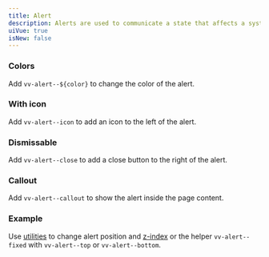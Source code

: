 ```yaml
---
title: Alert
description: Alerts are used to communicate a state that affects a system, feature or page.
uiVue: true
isNew: false
---
```


### Colors

Add `vv-alert--${color}` to change the color of the alert.

<code-editor resource-folder="alert" resource-name="colors" class="mb-lg"></code-editor>

### With icon

Add `vv-alert--icon` to add an icon to the left of the alert.

<code-editor resource-folder="alert" resource-name="icon" class="mb-lg"></code-editor>

### Dismissable
Add `vv-alert--close` to add a close button to the right of the alert.

<code-editor resource-folder="alert" resource-name="dismissable" class="mb-lg"></code-editor>

### Callout
Add `vv-alert--callout` to show the alert inside the page content.

<code-editor resource-folder="alert" resource-name="callout" class="mb-lg"></code-editor>

### Example
Use [utilities](/style/utilities/layout/top-right-bottom-left) to change alert position and [z-index](/style/utilities/layout/z-index) or the helper `vv-alert--fixed` with `vv-alert--top` or `vv-alert--bottom`.

<code-editor resource-folder="alert" resource-name="example"></code-editor>
